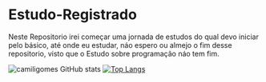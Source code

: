 # Estudo-Registrado
Neste Repositorio irei começar uma jornada de estudos do qual devo iniciar pelo básico, até onde eu estudar, náo espero ou almejo o fim desse repositorio, visto que o Estudo sobre programação náo tem fim.


![ camiligomes GitHub stats](https://github-readme-stats.vercel.app/api?username=camiligomes&show_icons=true&theme=radical)
[![Top Langs](https://github-readme-stats.vercel.app/api/top-langs/?username=camiligomes&theme=radical)](https://github.com/camiligomes/github-readme-stats)
